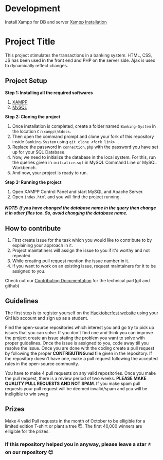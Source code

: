 # Development
Install Xampp for DB and server
[Xampp Installation](https://www.apachefriends.org/download.html)

# Project Title
This project stimulates the transactions in a banking system. HTML, CSS, JS has been used in the front end and PHP on the server side. Ajax is used to dynamically reflect changes.

## Project Setup

**Step 1: Installing all the required softwares**
1. [XAMPP](https://www.apachefriends.org/download.html)
2. [MySQL](https://www.mysql.com/downloads/)

**Step 2: Cloning the project**
1. Once installation is completed, create a folder named ```Banking-System``` in the location ```C:\xampp\htdocs```.
2. Then open the command prompt and clone your fork of this repository inside ```Banking-System``` using ```git clone <fork link> .```
3. Replace the password in ```connection.php``` with the password you have set up for your SQL Database.
4. Now, we need to initialize the database in the local system. For this, run the queries given in ```initialize.sql``` in MySQL Command Line or MySQL Workbench.
5. And now, your project is ready to run.

**Step 3: Running the project**
1. Open XAMPP Control Panel and start MySQL and Apache Server.
2. Open ```index.html``` and you will find the project running.


##### NOTE: If you have changed the database name in the query then change it in other files too. So, avoid changing the database name.


## How to contribute    

1. First create issue for the task which you would like to contribute to by explaining your approach in it.
2. Project maintatiners will assign the issue to you if it's worthy and not repeated.
3. While creating pull request mention the issue number in it.
4. If you want to work on an existing issue, request maintainers for it to be assigned to you.  

Check out our [Contributing Documentation](/CONTRIBUTING.md) for the technical part(git and github)

## Guidelines

The first step is to register yourself on the [Hacktoberfest website](https://hacktoberfest.com/) using your GitHub account and sign up as a student.

Find the open-source repositories which interest you and go try to pick up issues that you can solve. If you don't find one and think you can improve the project create an issue stating the problem you want to solve with proper guidelines. Once the issue is assigned to you, code away till you resolve the issue. Once you are done with the coding create a pull request by following the proper **CONTRIBUTING.md** file given in the repository. If the repository doesn't have one, make a pull request following the accepted rules in the open-source community.

You have to make 4 pull requests on any valid repositories. Once you make the pull request, there is a review period of two weeks. **PLEASE MAKE QUALITY PULL REQUESTS AND NOT SPAM**. If you make spam pull requests your pull request will be deemed invalid/spam and you will be ineligible to win swag 


## Prizes

Make 4 valid Pull requests in the month of October to be elligible for a limited edition T-shirt or plant a tree :innocent:. The first 40,000 winners are elligible for the prizes.

### If this repository helped you in anyway, please leave a star :star: on our repository :blush:

